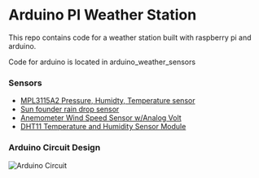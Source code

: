 # Arduino PI Weather Station
This repo contains code for a weather station built with raspberry pi and arduino.

Code for arduino is located in arduino_weather_sensors

### Sensors
* [MPL3115A2 Pressure, Humidty, Temperature sensor](https://www.adafruit.com/product/1893)
* [Sun founder rain drop sensor](https://www.aliexpress.com/item/SunFounder-Smart-Electronics-DIY-Raindrop-Sensor-Module-Analyser-for-Arduino-and-Raspberry-Pi/32679787645.html)
* [Anemometer Wind Speed Sensor w/Analog Volt](https://www.adafruit.com/product/1733)
* [DHT11 Temperature and Humidity Sensor Module](https://www.adafruit.com/product/386)

### Arduino Circuit Design
![Arduino Circuit](https://gitlab.eecs.umich.edu/rubinz/arduino_pi_weather_station/raw/master/img_assets/arduino_weather_sensors_v6_bb.png "arduino circuit image")
